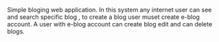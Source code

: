 Simple bloging web application. In this system any internet user can see and search specific blog , to create a blog user muset create e-blog account. A user with e-blog account can create blog edit and can delete blogs.
